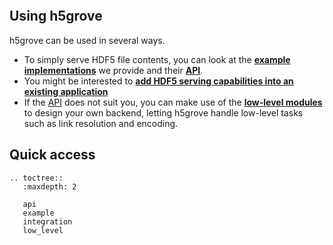 ```{include} ../README.md

```

## Using h5grove

h5grove can be used in several ways.

- To simply serve HDF5 file contents, you can look at the **[example implementations](example.md)** we provide and their **[API](api.md)**.
- You might be interested to **[add HDF5 serving capabilities into an existing application](integration.md)**
- If the [API](api.md) does not suit you, you can make use of the **[low-level modules](low_level.md)** to design your own backend, letting h5grove handle low-level tasks such as link resolution and encoding.

## Quick access

```{eval-rst}
.. toctree::
   :maxdepth: 2

   api
   example
   integration
   low_level
```
